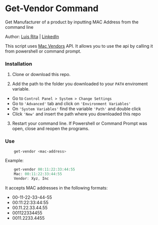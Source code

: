 # Get-Vendor Command

Get Manufacturer of a product by inputting MAC Address from the command line

Author: [Luis Rita](https://github.com/L96Github) | [LinkedIn](https://www.linkedin.com/in/luis-ivan-rita)

This script uses [Mac Vendors](https://macvendors.com/) API. 
It allows you to use the api by calling it from powershell or command prompt.

### Installation

1. Clone or download this repo.

2. Add the path to the folder you downloaded to your `PATH` enviroment variable.
  + Go to `Control Panel > System > Change Settings` 
  + Go to `'Advanced'` tab and click on `'Environment Variables'`
  + On `'System Variables'` find the variable `'Path'` and double click
  + Click `'New'` and insert the path where you downloaded this repo

3. Restart your command line. If Powershell or Command Prompt was open, close and reopen the programs.

### Use

```powershell
    get-vendor <mac-address>
```
Example:
```powershell
    get-vendor 00:11:22:33:44:55
    Mac: 00:11:22:33:44:55
    Vendor: Xyz, Inc
```

It accepts MAC addresses in the following formats:
  + 00-11-22-33-44-55
  + 00:11:22:33:44:55
  + 00.11.22.33.44.55
  + 001122334455
  + 0011.2233.4455
